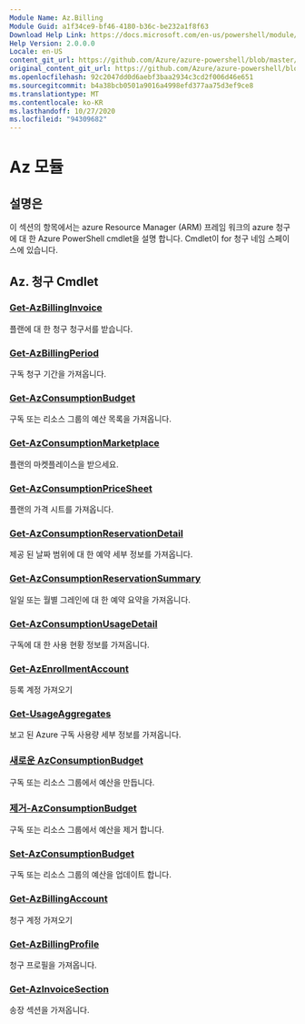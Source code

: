 ```yaml
---
Module Name: Az.Billing
Module Guid: a1f34ce9-bf46-4180-b36c-be232a1f8f63
Download Help Link: https://docs.microsoft.com/en-us/powershell/module/az.billing
Help Version: 2.0.0.0
Locale: en-US
content_git_url: https://github.com/Azure/azure-powershell/blob/master/src/Billing/Billing/help/Az.Billing.md
original_content_git_url: https://github.com/Azure/azure-powershell/blob/master/src/Billing/Billing/help/Az.Billing.md
ms.openlocfilehash: 92c2047dd0d6aebf3baa2934c3cd2f006d46e651
ms.sourcegitcommit: b4a38bcb0501a9016a4998efd377aa75d3ef9ce8
ms.translationtype: MT
ms.contentlocale: ko-KR
ms.lasthandoff: 10/27/2020
ms.locfileid: "94309682"
---
```

# Az 모듈
## 설명은
이 섹션의 항목에서는 azure Resource Manager (ARM) 프레임 워크의 azure 청구에 대 한 Azure PowerShell cmdlet을 설명 합니다. Cmdlet이 for 청구 네임 스페이스에 있습니다.

## Az. 청구 Cmdlet
### [Get-AzBillingInvoice](Get-AzBillingInvoice.md)
플랜에 대 한 청구 청구서를 받습니다.

### [Get-AzBillingPeriod](Get-AzBillingPeriod.md)
구독 청구 기간을 가져옵니다.

### [Get-AzConsumptionBudget](Get-AzConsumptionBudget.md)
구독 또는 리소스 그룹의 예산 목록을 가져옵니다.

### [Get-AzConsumptionMarketplace](Get-AzConsumptionMarketplace.md)
플랜의 마켓플레이스을 받으세요.

### [Get-AzConsumptionPriceSheet](Get-AzConsumptionPriceSheet.md)
플랜의 가격 시트를 가져옵니다.

### [Get-AzConsumptionReservationDetail](Get-AzConsumptionReservationDetail.md)
제공 된 날짜 범위에 대 한 예약 세부 정보를 가져옵니다.

### [Get-AzConsumptionReservationSummary](Get-AzConsumptionReservationSummary.md)
일일 또는 월별 그레인에 대 한 예약 요약을 가져옵니다.

### [Get-AzConsumptionUsageDetail](Get-AzConsumptionUsageDetail.md)
구독에 대 한 사용 현황 정보를 가져옵니다.

### [Get-AzEnrollmentAccount](Get-AzEnrollmentAccount.md)
등록 계정 가져오기

### [Get-UsageAggregates](Get-UsageAggregates.md)
보고 된 Azure 구독 사용량 세부 정보를 가져옵니다.

### [새로운 AzConsumptionBudget](New-AzConsumptionBudget.md)
구독 또는 리소스 그룹에서 예산을 만듭니다.

### [제거-AzConsumptionBudget](Remove-AzConsumptionBudget.md)
구독 또는 리소스 그룹에서 예산을 제거 합니다.

### [Set-AzConsumptionBudget](Set-AzConsumptionBudget.md)
구독 또는 리소스 그룹의 예산을 업데이트 합니다.

### [Get-AzBillingAccount](Get-AzBillingAccount.md)
청구 계정 가져오기

### [Get-AzBillingProfile](Get-AzBillingProfile.md)
청구 프로필을 가져옵니다.

### [Get-AzInvoiceSection](Get-AzInvoiceSection.md)
송장 섹션을 가져옵니다.

